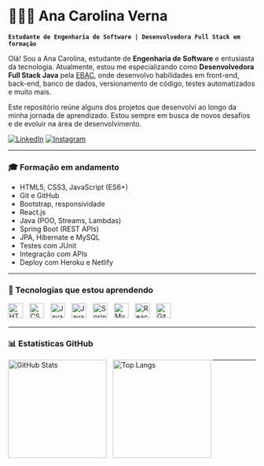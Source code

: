 # 👩🏻‍💻 Ana Carolina Verna

**`Estudante de Engenharia de Software | Desenvolvedora Full Stack em formação`**

Olá! Sou a Ana Carolina, estudante de **Engenharia de Software** e entusiasta da tecnologia. Atualmente, estou me especializando como **Desenvolvedora Full Stack Java** pela [EBAC](https://ebaconline.com.br/full-stack-java), onde desenvolvo habilidades em front-end, back-end, banco de dados, versionamento de código, testes automatizados e muito mais.

Este repositório reúne alguns dos projetos que desenvolvi ao longo da minha jornada de aprendizado. Estou sempre em busca de novos desafios e de evoluir na área de desenvolvimento.

[![LinkedIn](https://img.shields.io/badge/LinkedIn-Ana%20Carolina%20Verna-0077B5?style=for-the-badge&logo=linkedin&logoColor=white)](https://www.linkedin.com/in/anacarolinaverna/)
[![Instagram](https://img.shields.io/badge/@anacarolinaverna-E4405F?style=for-the-badge&logo=instagram&logoColor=white)](https://www.instagram.com/anacarolinaverna)

---

### 🎓 Formação em andamento

- HTML5, CSS3, JavaScript (ES6+)
- Git e GitHub
- Bootstrap, responsividade
- React.js
- Java (POO, Streams, Lambdas)
- Spring Boot (REST APIs)
- JPA, Hibernate e MySQL
- Testes com JUnit
- Integração com APIs
- Deploy com Heroku e Netlify

---

### 🚀 Tecnologias que estou aprendendo

<img align="left" alt="HTML" title="HTML5" width="30px" style="padding-right: 10px;" src="https://cdn.jsdelivr.net/gh/devicons/devicon@latest/icons/html5/html5-original.svg"/>
<img align="left" alt="CSS" title="CSS3" width="30px" style="padding-right: 10px;" src="https://cdn.jsdelivr.net/gh/devicons/devicon@latest/icons/css3/css3-original.svg"/>
<img align="left" alt="JavaScript" title="JavaScript" width="30px" style="padding-right: 10px;" src="https://cdn.jsdelivr.net/gh/devicons/devicon@latest/icons/javascript/javascript-original.svg"/>
<img align="left" alt="Java" title="Java" width="30px" style="padding-right: 10px;" src="https://cdn.jsdelivr.net/gh/devicons/devicon@latest/icons/java/java-original.svg"/>
<img align="left" alt="Spring Boot" title="Spring Boot" width="30px" style="padding-right: 10px;" src="https://cdn.jsdelivr.net/gh/devicons/devicon@latest/icons/spring/spring-original.svg"/>
<img align="left" alt="MySQL" title="MySQL" width="30px" style="padding-right: 10px;" src="https://cdn.jsdelivr.net/gh/devicons/devicon@latest/icons/mysql/mysql-original.svg"/>
<img align="left" alt="React" title="React.js" width="30px" style="padding-right: 10px;" src="https://cdn.jsdelivr.net/gh/devicons/devicon@latest/icons/react/react-original.svg"/>
<img align="left" alt="Git" title="Git" width="30px" style="padding-right: 10px;" src="https://cdn.jsdelivr.net/gh/devicons/devicon@latest/icons/git/git-original.svg"/>

<br/>
<br/>

---

### 📊 Estatísticas GitHub

<p>
  <img 
    align="left" 
    alt="GitHub Stats" 
    height="200" 
    style="padding-right: 10px;" 
    src="https://github-readme-stats.vercel.app/api?username=carolverna&show_icons=true&theme=tokyonight&include_all_commits=true&locale=pt-br" 
  />
  
  <img 
    align="left" 
    alt="Top Langs" 
    height="200" 
    src="https://github-readme-stats.vercel.app/api/top-langs/?username=carolverna&theme=tokyonight&layout=compact&custom_title=Tecnologias&langs_count=8" 
  />
</p>

---

<!-- Adicione suas redes sociais aqui se quiser -->

<!--
### 📱 Redes Sociais

[![Instagram](https://img.shields.io/badge/@seuinsta-E4405F?style=for-the-badge&logo=instagram&logoColor=white)](https://www.instagram.com/seuinsta)
[![LinkedIn](https://img.shields.io/badge/Ana%20Carolina%20Verna-0077B5?style=for-the-badge&logo=linkedin&logoColor=white)](https://www.linkedin.com/in/seu-linkedin)
-->
